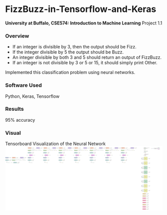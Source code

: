 # FizzBuzz-in-Tensorflow-and-Keras
**University at Buffalo, CSE574: Introduction to Machine Learning**
Project 1.1 

### Overview
* If an integer is divisible by 3, then the output should be Fizz.
* If the integer divisible by 5 the output should be Buzz.
* An integer divisible by both 3 and 5 should return an output of FizzBuzz.
* If an integer is not divisible by 3 or 5 or 15, it should simply print Other.

Implemented this classification problem using neural networks.

### Software Used
Python, Keras, Tensorflow

### Results
95% accuracy

### Visual
Tensorboard Visualization of the Neural Network
![Tensorboard Visualization of the Neural Network](https://github.com/ravi-teja-sunkara/Fizz-Buzz-in-Tensorflow-and-Keras/blob/master/Graph_tensorboard.png)

